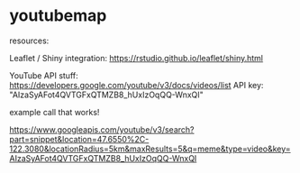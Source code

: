 # youtubemap



resources:

Leaflet / Shiny integration: https://rstudio.github.io/leaflet/shiny.html

YouTube API stuff:
https://developers.google.com/youtube/v3/docs/videos/list
API key: "AIzaSyAFot4QVTGFxQTMZB8_hUxIzOqQQ-WnxQI"


example call that works!

https://www.googleapis.com/youtube/v3/search?part=snippet&location=47.6550%2C-122.3080&locationRadius=5km&maxResults=5&q=meme&type=video&key=AIzaSyAFot4QVTGFxQTMZB8_hUxIzOqQQ-WnxQI
